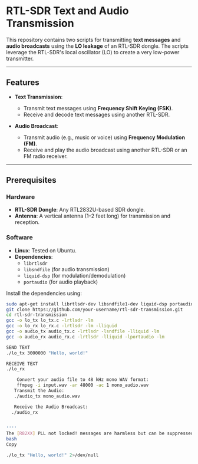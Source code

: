 # RTL-SDR Text and Audio Transmission

This repository contains two scripts for transmitting **text messages** and **audio broadcasts** using the **LO leakage** of an RTL-SDR dongle. The scripts leverage the RTL-SDR's local oscillator (LO) to create a very low-power transmitter.

---

## Features

- **Text Transmission**:
  - Transmit text messages using **Frequency Shift Keying (FSK)**.
  - Receive and decode text messages using another RTL-SDR.

- **Audio Broadcast**:
  - Transmit audio (e.g., music or voice) using **Frequency Modulation (FM)**.
  - Receive and play the audio broadcast using another RTL-SDR or an FM radio receiver.

---

## Prerequisites

### Hardware
- **RTL-SDR Dongle**: Any RTL2832U-based SDR dongle.
- **Antenna**: A vertical antenna (1–2 feet long) for transmission and reception.

### Software
- **Linux**: Tested on Ubuntu.
- **Dependencies**:
  - `librtlsdr`
  - `libsndfile` (for audio transmission)
  - `liquid-dsp` (for modulation/demodulation)
  - `portaudio` (for audio playback)

Install the dependencies using:
```bash
sudo apt-get install librtlsdr-dev libsndfile1-dev liquid-dsp portaudio19-dev
git clone https://github.com/your-username/rtl-sdr-transmission.git
cd rtl-sdr-transmission
gcc -o lo_tx lo_tx.c -lrtlsdr -lm
gcc -o lo_rx lo_rx.c -lrtlsdr -lm -lliquid
gcc -o audio_tx audio_tx.c -lrtlsdr -lsndfile -lliquid -lm
gcc -o audio_rx audio_rx.c -lrtlsdr -lliquid -lportaudio -lm

SEND TEXT
./lo_tx 3000000 "Hello, world!"

RECEIVE TEXT
./lo_rx

    Convert your audio file to 48 kHz mono WAV format:
    ffmpeg -i input.wav -ar 48000 -ac 1 mono_audio.wav
   Transmit the Audio:
   ./audio_tx mono_audio.wav

   Receive the Audio Broadcast:
  ./audio_rx


''''
The [R82XX] PLL not locked! messages are harmless but can be suppressed by redirecting stderr:
bash
Copy

./lo_tx "Hello, world!" 2>/dev/null

